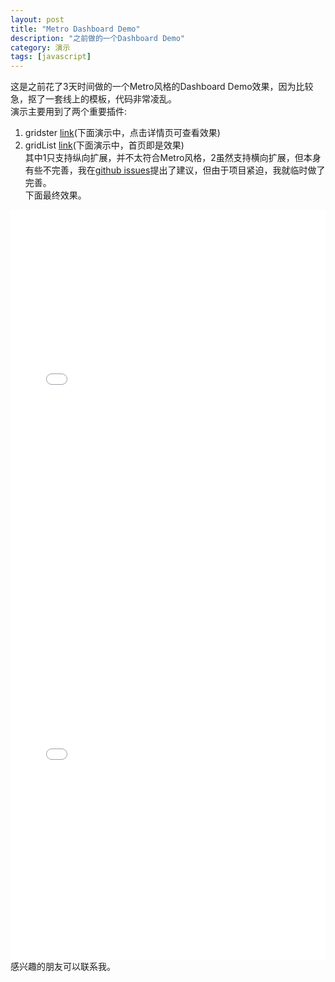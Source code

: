 ```yaml
---
layout: post
title: "Metro Dashboard Demo"
description: "之前做的一个Dashboard Demo"
category: 演示
tags: [javascript]
---
```


这是之前花了3天时间做的一个Metro风格的Dashboard Demo效果，因为比较急，抠了一套线上的模板，代码非常凌乱。  
演示主要用到了两个重要插件:  
1. gridster <a href="http://gridster.net">link</a>(下面演示中，点击详情页可查看效果)  
2. gridList <a href="https://github.com/hootsuite/grid">link</a>(下面演示中，首页即是效果)  
其中1只支持纵向扩展，并不太符合Metro风格，2虽然支持横向扩展，但本身有些不完善，我在<a href="https://github.com/hootsuite/grid/issues/38">github issues</a>提出了建议，但由于项目紧迫，我就临时做了完善。  
下面最终效果。   
<div style="width: 100%;height: 600px; overflow: hidden">
    <iframe src="/demo/MetroTest/index.html" width="100%" height="100%" frameborder="0"></iframe>
</div>  

<div style="width: 100%;height: 600px; overflow: hidden">
    <iframe src="/demo/MetroTest/index-linkpage.html" width="100%" height="100%" frameborder="0"></iframe>
</div>  
感兴趣的朋友可以联系我。